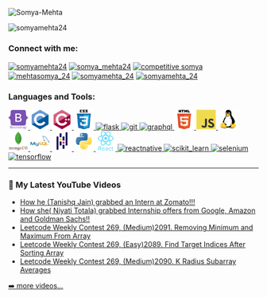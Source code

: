 ![Somya-Mehta](https://user-images.githubusercontent.com/62494153/151161908-94f61445-217a-416b-8927-dda3b322eb67.gif)


<!-- <h1 align="center">Hi 👋, I'm Somya Mehta</h1> -->
<!-- <h3 align="center">CSE Undergrad @IIT Indore</h3> -->
<!--<h3 align="center">


![image](https://drive.google.com/file/d/1LRh5TnHIK0xjQqrvfMUAY8LyIIPM3dr1/view?usp=sharing)
</h3> -->
<p align="left"> <img src="https://komarev.com/ghpvc/?username=somyamehta24&label=Profile%20views&color=0e75b6&style=flat" alt="somyamehta24" /> </p>







<h3 align="left">Connect with me:</h3>

<p align="left">
<a href="https://linkedin.com/in/somyamehta24" target="blank"><img align="center" src="https://raw.githubusercontent.com/rahuldkjain/github-profile-readme-generator/master/src/images/icons/Social/linked-in-alt.svg" alt="somyamehta24" height="30" width="40" /></a>
<a href="https://instagram.com/somya_mehta24" target="blank"><img align="center" src="https://raw.githubusercontent.com/rahuldkjain/github-profile-readme-generator/master/src/images/icons/Social/instagram.svg" alt="somya_mehta24" height="30" width="40" /></a>
<a href="https://www.youtube.com/c/competitive somya" target="blank"><img align="center" src="https://raw.githubusercontent.com/rahuldkjain/github-profile-readme-generator/master/src/images/icons/Social/youtube.svg" alt="competitive somya" height="30" width="40" /></a>
<a href="https://www.codechef.com/users/mehtasomya_24" target="blank"><img align="center" src="https://cdn.jsdelivr.net/npm/simple-icons@3.1.0/icons/codechef.svg" alt="mehtasomya_24" height="30" width="40" /></a>
<a href="https://codeforces.com/profile/somyamehta_24" target="blank"><img align="center" src="https://raw.githubusercontent.com/rahuldkjain/github-profile-readme-generator/master/src/images/icons/Social/codeforces.svg" alt="somyamehta_24" height="30" width="40" /></a>
<a href="https://www.leetcode.com/somyamehta_24" target="blank"><img align="center" src="https://raw.githubusercontent.com/rahuldkjain/github-profile-readme-generator/master/src/images/icons/Social/leet-code.svg" alt="somyamehta_24" height="30" width="40" /></a>
</p>

<h3 align="left">Languages and Tools:</h3>
<p align="left"> <a href="https://getbootstrap.com" target="_blank" rel="noreferrer"> <img src="https://raw.githubusercontent.com/devicons/devicon/master/icons/bootstrap/bootstrap-plain-wordmark.svg" alt="bootstrap" width="40" height="40"/> </a> <a href="https://www.cprogramming.com/" target="_blank" rel="noreferrer"> <img src="https://raw.githubusercontent.com/devicons/devicon/master/icons/c/c-original.svg" alt="c" width="40" height="40"/> </a> <a href="https://www.w3schools.com/cpp/" target="_blank" rel="noreferrer"> <img src="https://raw.githubusercontent.com/devicons/devicon/master/icons/cplusplus/cplusplus-original.svg" alt="cplusplus" width="40" height="40"/> </a> <a href="https://www.w3schools.com/css/" target="_blank" rel="noreferrer"> <img src="https://raw.githubusercontent.com/devicons/devicon/master/icons/css3/css3-original-wordmark.svg" alt="css3" width="40" height="40"/> </a> <a href="https://flask.palletsprojects.com/" target="_blank" rel="noreferrer"> <img src="https://www.vectorlogo.zone/logos/pocoo_flask/pocoo_flask-icon.svg" alt="flask" width="40" height="40"/> </a> <a href="https://git-scm.com/" target="_blank" rel="noreferrer"> <img src="https://www.vectorlogo.zone/logos/git-scm/git-scm-icon.svg" alt="git" width="40" height="40"/> </a> <a href="https://graphql.org" target="_blank" rel="noreferrer"> <img src="https://www.vectorlogo.zone/logos/graphql/graphql-icon.svg" alt="graphql" width="40" height="40"/> </a> <a href="https://www.w3.org/html/" target="_blank" rel="noreferrer"> <img src="https://raw.githubusercontent.com/devicons/devicon/master/icons/html5/html5-original-wordmark.svg" alt="html5" width="40" height="40"/> </a> <a href="https://developer.mozilla.org/en-US/docs/Web/JavaScript" target="_blank" rel="noreferrer"> <img src="https://raw.githubusercontent.com/devicons/devicon/master/icons/javascript/javascript-original.svg" alt="javascript" width="40" height="40"/> </a> <a href="https://www.linux.org/" target="_blank" rel="noreferrer"> <img src="https://raw.githubusercontent.com/devicons/devicon/master/icons/linux/linux-original.svg" alt="linux" width="40" height="40"/> </a> <a href="https://www.mongodb.com/" target="_blank" rel="noreferrer"> <img src="https://raw.githubusercontent.com/devicons/devicon/master/icons/mongodb/mongodb-original-wordmark.svg" alt="mongodb" width="40" height="40"/> </a> <a href="https://www.mysql.com/" target="_blank" rel="noreferrer"> <img src="https://raw.githubusercontent.com/devicons/devicon/master/icons/mysql/mysql-original-wordmark.svg" alt="mysql" width="40" height="40"/> </a> <a href="https://pandas.pydata.org/" target="_blank" rel="noreferrer"> <img src="https://raw.githubusercontent.com/devicons/devicon/2ae2a900d2f041da66e950e4d48052658d850630/icons/pandas/pandas-original.svg" alt="pandas" width="40" height="40"/> </a> <a href="https://www.python.org" target="_blank" rel="noreferrer"> <img src="https://raw.githubusercontent.com/devicons/devicon/master/icons/python/python-original.svg" alt="python" width="40" height="40"/> </a> <a href="https://reactjs.org/" target="_blank" rel="noreferrer"> <img src="https://raw.githubusercontent.com/devicons/devicon/master/icons/react/react-original-wordmark.svg" alt="react" width="40" height="40"/> </a> <a href="https://reactnative.dev/" target="_blank" rel="noreferrer"> <img src="https://reactnative.dev/img/header_logo.svg" alt="reactnative" width="40" height="40"/> </a> <a href="https://scikit-learn.org/" target="_blank" rel="noreferrer"> <img src="https://upload.wikimedia.org/wikipedia/commons/0/05/Scikit_learn_logo_small.svg" alt="scikit_learn" width="40" height="40"/> </a> <a href="https://www.selenium.dev" target="_blank" rel="noreferrer"> <img src="https://raw.githubusercontent.com/detain/svg-logos/780f25886640cef088af994181646db2f6b1a3f8/svg/selenium-logo.svg" alt="selenium" width="40" height="40"/> </a> <a href="https://www.tensorflow.org" target="_blank" rel="noreferrer"> <img src="https://www.vectorlogo.zone/logos/tensorflow/tensorflow-icon.svg" alt="tensorflow" width="40" height="40"/> </a> </p>

<hr>

### :cinema: My Latest YouTube Videos

<!-- YOUTUBE:START -->
- [How he &lpar;Tanishq Jain&rpar; grabbed an Intern at Zomato!!!](https://www.youtube.com/watch?v=MVmvNMIGDS0)
- [How she&lpar; Niyati Totala&rpar; grabbed  Internship offers from Google, Amazon and Goldman Sachs!!](https://www.youtube.com/watch?v=F7xNKGVfQvk)
- [Leetcode  Weekly Contest 269, &lpar;Medium&rpar;2091. Removing Minimum and Maximum From Array](https://www.youtube.com/watch?v=izgN8BIvvE4)
- [Leetcode  Weekly Contest 269, &lpar;Easy&rpar;2089. Find Target Indices After Sorting Array](https://www.youtube.com/watch?v=wxGOn_ZcULk)
- [Leetcode  Weekly Contest 269, &lpar;Medium&rpar;2090. K Radius Subarray Averages](https://www.youtube.com/watch?v=0HIgZmx_Cs8)
<!-- YOUTUBE:END -->
<a href="https://www.youtube.com/c/CompetitiveSomya/videos" target="_blank" rel="noreferrer">➡️ more videos...</a>
<!-- ➡️ [more videos...](https://www.youtube.com/c/CompetitiveSomya) -->

<!-- #### ✍ My Work
<img align="center" src="https://github-readme-stats.vercel.app/api?username=somyamehta24&show_icons=true&theme=radical" alt="GitHub README Stats" />
 -->
<br/>
